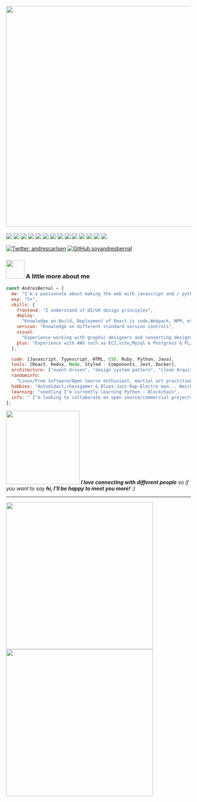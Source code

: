 <h2> <img src="https://media.giphy.com/media/AcpUeHjHrdd8EkzauP/giphy.gif" width="600" align='center' ></h2>

<p>
    
<img src="https://img.shields.io/badge/-Visual%20Studio%20Code-23A9F2?style=flat-square&logo=Visual%20Studio%20Code&logoColor=white"/>
<img src="https://img.shields.io/badge/-Javascript-e6e600?style=flat-square&logo=Javascript&logoColor=white"/>
    <img src="https://img.shields.io/badge/-Github-181717?style=flat-square&logo=GitHub&logoColor=white"/>
    <img src="https://img.shields.io/badge/-Git-F44D27?style=flat-square&logo=Git&logoColor=white"/>
    <img src="https://img.shields.io/badge/-NPM-CB3837?style=flat-square&logo=NPM&logoColor=white"/>
    <img src="https://img.shields.io/badge/-Trello-0079BF?style=flat-square&logo=Trello&logoColor=white"/>
    <img src="https://img.shields.io/badge/-Slack-E01563?style=flat-square&logo=Slack&logoColor=white"/>
    <img src="https://img.shields.io/badge/-MySQL-F29111?style=flat-square&logo=MySQL&logoColor=white"/>
    <img src="https://img.shields.io/badge/-WebPack-1C78C0?style=flat-square&logo=WebPack&logoColor=white"/>
    <img src="https://img.shields.io/badge/-ESLint-4B32C3?style=flat-square&logo=ESLint&logoColor=white"/>
    <img src="https://img.shields.io/badge/-HTML5-E34F26?style=flat-square&logo=HTML5&logoColor=white"/>
    <img src="https://img.shields.io/badge/-CSS3-1572B6?style=flat-square&logo=CSS3&logoColor=white"/>
    <img src="https://img.shields.io/badge/-Debian-A80030?style=flat-square&logo=Debian&logoColor=white"/>
    <img src="https://img.shields.io/badge/-Aws%20Cloud-123F6D?style=flat-square&logo=Aws&logoColor=white"/>
  </p>

[![Twitter: andrescarlsen](https://img.shields.io/twitter/follow/andrescarlsen?style=social)](https://twitter.com/andrescarlsen)
[![GitHub soyandresbernal](https://img.shields.io/github/followers/soyandresbernal?label=follow&style=social)](https://github.com/soyandresbernal)

### <img src="https://media.giphy.com/media/RuCvUUy4a4jVDVYnDC/giphy.gif" width="50"> A little more about me

```javascript
const AndresBernal = {
  me: "I'm a passionate about making the web with javascript and / python, better.Long time",
  exp: "5+",
  skills: {
    frontend: "I understand of UI/UX design principles",
    deploy:
      "Knowledge on Build, Deployment of React.js code,Webpack, NPM, etc...",
    version: "Knowledge on different standard version controls",
    visual:
      "Experience working with graphic designers and converting designs to visual elements.",
    plus: "Experience with AWS such as EC2,vite,Mysql & Postgress & PL/SQL",
  },

  code: [Javascript, Typescript, HTML, CSS, Ruby, Python, Java],
  tools: [React, Redux, Node, Styled - Components, Jest, Docker],
  architecture: ["event-driven", "design system pattern", "clean Arquitecture"],
  randominfo:
    "Linux/Free Software/Open Source enthusiast, martial art practitioner & instructor",
  hobbies: "Autodidact,chessgamer & Blues-Jazz-Rap-Electro man... Weird mix eh",
  learning: "seedling I’m currently learning Python - Blockchain",
  info: " I’m looking to collaborate on open source/commercial projects",
};
```

<img src="https://media.giphy.com/media/RJW92h4vWo8GeQZyE6/giphy.gif" width="200"> <em><b>I love connecting with different people</b> so if you want to say <b>hi, I'll be happy to meet you more!</b> :)</em>

---

 <img width="400px" src="https://github-readme-stats.vercel.app/api?username=ossamamehmood&count_private=true&show_icons=true&theme=material-palenight&hide_border=true&bg_color=1F222E" />
  
  <img width="400px" src="https://github-readme-streak-stats.herokuapp.com?user=ossamamehmood&theme=material-palenight&hide_border=true&fire=C77800&ring=7C2AE8&background=1F222E" />

